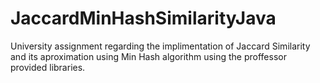 # JaccardMinHashSimilarityJava
University assignment regarding the implimentation of Jaccard Similarity and its aproximation using Min Hash algorithm using the 
proffessor provided libraries.
